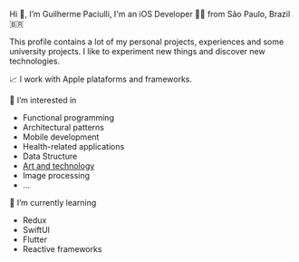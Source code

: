 Hi 👋, I’m Guilherme Paciulli, I'm an iOS Developer 👨‍💻 from São Paulo, Brazil 🇧🇷

This profile contains a lot of my personal projects, experiences and some university projects. I like to experiment new things and discover new technologies.

📈 I work with Apple plataforms and frameworks.

👀 I’m interested in
  - Functional programming
  - Architectural patterns
  - Mobile development
  - Health-related applications
  - Data Structure
  - [Art and technology](https://github.com/guilhermePaciulli/artinary)
  - Image processing
  - ...

🌱 I’m currently learning
  - Redux
  - SwiftUI
  - Flutter
  - Reactive frameworks
